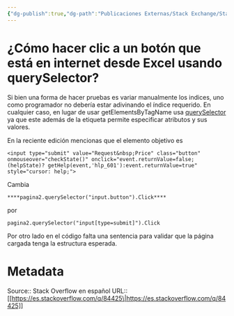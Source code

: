 ```yaml
---
{"dg-publish":true,"dg-path":"Publicaciones Externas/Stack Exchange/Stack Overflow en español/es.stackoverflow.com-84425.md","permalink":"/publicaciones-externas/stack-exchange/stack-overflow-en-espanol/es-stackoverflow-com-84425/","title":"¿Cómo hacer clic a un botón que está en internet desde Excel usando querySelector?","hide":true,"noteIcon":"\"0\"","created":"2024-04-03T12:49:10.354-06:00","updated":"2024-04-05T16:43:51.677-06:00"}
---
```


# ¿Cómo hacer clic a un botón que está en internet desde Excel usando querySelector?

Si bien una forma de hacer pruebas es variar manualmente los indices, uno como programador no debería estar adivinando el índice requerido. En cualquier caso, en lugar de usar getElementsByTagName usa [querySelector][1] ya que este además de la etiqueta permite especificar atributos y sus valores.

En la reciente edición mencionas que el elemento objetivo es

    <input type="submit" value="Request&nbsp;Price" class="button" onmouseover="checkState()" onclick="event.returnValue=false;(helpState)? getHelp(event,'hlp_601'):event.returnValue=true" style="cursor: help;">

Cambia

    ****pagina2.querySelector("input.button").Click****

por

    pagina2.querySelector("input[type=submit]").Click

Por otro lado en el código falta una sentencia para validar que la página cargada tenga la estructura esperada.


  [1]: https://msdn.microsoft.com/en-us/library/cc288169(v=vs.85).aspx

# Metadata
Source:: Stack Overflow en español
URL:: [[https://es.stackoverflow.com/q/84425\|https://es.stackoverflow.com/q/84425]]

